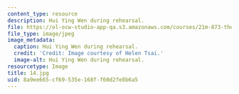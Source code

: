 ```yaml
---
content_type: resource
description: Hui Ying Wen during rehearsal.
file: https://ol-ocw-studio-app-qa.s3.amazonaws.com/courses/21m-873-theater-arts-topics-fall-2004-january-iap-2005/8a9ee665cf69535e168ff60d2fe8b6a5_14.jpg
file_type: image/jpeg
image_metadata:
  caption: Hui Ying Wen during rehearsal.
  credit: 'Credit: Image courtesy of Helen Tsai.'
  image-alt: Hui Ying Wen during rehearsal.
resourcetype: Image
title: 14.jpg
uid: 8a9ee665-cf69-535e-168f-f60d2fe8b6a5
---
```

